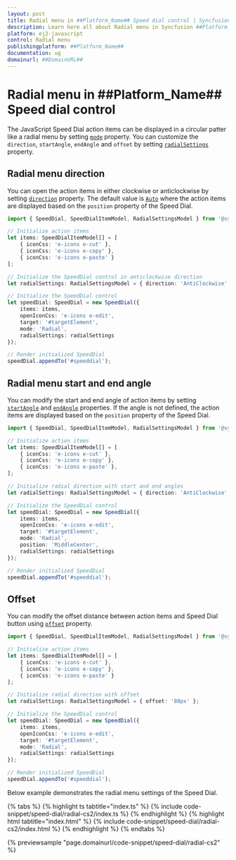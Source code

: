 ```yaml
---
layout: post
title: Radial menu in ##Platform_Name## Speed dial control | Syncfusion
description: Learn here all about Radial menu in Syncfusion ##Platform_Name## Speed dial control of Syncfusion Essential JS 2 and more.
platform: ej2-javascript
control: Radial menu 
publishingplatform: ##Platform_Name##
documentation: ug
domainurl: ##DomainURL##
---
```


# Radial menu in ##Platform_Name## Speed dial control

The JavaScript Speed Dial action items can be displayed in a circular patter like a radial menu by setting [`mode`](../api/speed-dial/#mode) property. You can customize the `direction`, `startAngle`, `endAngle` and `offset` by setting [`radialSettings`](../api/speed-dial#radialsettings) property.

## Radial menu direction

You can open the action items in either clockwise or anticlockwise by setting [`direction`](../api/speed-dial/radialSettingsModel/#direction) property. The default value is [`Auto`](../api/speed-dial/radialDirection/) where the action items are displayed based on the `position` property of the Speed Dial.

```ts
import { SpeedDial, SpeedDialItemModel, RadialSettingsModel } from '@syncfusion/ej2-buttons';

// Initialize action items
let items: SpeedDialItemModel[] = [
    { iconCss: 'e-icons e-cut' },
    { iconCss: 'e-icons e-copy' },
    { iconCss: 'e-icons e-paste' }
];

// Initialize the SpeedDial control in anticlockwise direction
let radialSettings: RadialSettingsModel = { direction: 'AntiClockwise' };

// Initialize the SpeedDial control
let speedDial: SpeedDial = new SpeedDial({
    items: items,
    openIconCss: 'e-icons e-edit',
    target: '#targetElement',
    mode: 'Radial',
    radialSettings: radialSettings
});

// Render initialized SpeedDial
speedDial.appendTo('#speeddial');
```

## Radial menu start and end angle

You can modify the start and end angle of action items by setting [`startAngle`](../api/speed-dial/radialSettingsModel/#startangle) and [`endAngle`](../api/speed-dial/radialSettingsModel/#endangle) properties. If the angle is not defined, the action items are displayed based on the `position` property of the Speed Dial.

```ts
import { SpeedDial, SpeedDialItemModel, RadialSettingsModel } from '@syncfusion/ej2-buttons';

// Initialize action items
let items: SpeedDialItemModel[] = [
    { iconCss: 'e-icons e-cut' },
    { iconCss: 'e-icons e-copy' },
    { iconCss: 'e-icons e-paste' },
];

// Initialize radial direction with start and end angles
let radialSettings: RadialSettingsModel = { direction: 'AntiClockwise', startAngle: 180, endAngle: 360 };

// Initialize the SpeedDial control
let speedDial: SpeedDial = new SpeedDial({
    items: items,
    openIconCss: 'e-icons e-edit',
    target: '#targetElement',
    mode: 'Radial',
    position: 'MiddleCenter',
    radialSettings: radialSettings
});

// Render initialized SpeedDial
speedDial.appendTo('#speeddial');
```

## Offset

You can modify the offset distance between action items and Speed Dial button using [`offset`](../api/speed-dial/radialSettingsModel/#offset) property.

```ts
import { SpeedDial, SpeedDialItemModel, RadialSettingsModel } from '@syncfusion/ej2-buttons';

// Initialize action items
let items: SpeedDialItemModel[] = [
    { iconCss: 'e-icons e-cut' },
    { iconCss: 'e-icons e-copy' },
    { iconCss: 'e-icons e-paste' }
];

// Initialize radial direction with offset
let radialSettings: RadialSettingsModel = { offset: '80px' };

// Initialize the SpeedDial control
let speedDial: SpeedDial = new SpeedDial({
    items: items,
    openIconCss: 'e-icons e-edit',
    target: '#targetElement',
    mode: 'Radial',
    radialSettings: radialSettings
});

// Render initialized SpeedDial
speedDial.appendTo('#speeddial');
```

Below example demonstrates the radial menu settings of the Speed Dial.

{% tabs %}
{% highlight ts tabtitle="index.ts" %}
{% include code-snippet/speed-dial/radial-cs2/index.ts %}
{% endhighlight %}
{% highlight html tabtitle="index.html" %}
{% include code-snippet/speed-dial/radial-cs2/index.html %}
{% endhighlight %}
{% endtabs %}
          
{% previewsample "page.domainurl/code-snippet/speed-dial/radial-cs2" %}